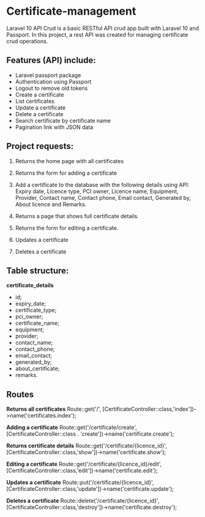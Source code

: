 # Certificate-management
Laravel 10 API Crud is a basic RESTful API crud app built with Laravel 10 and Passport. In this project, a rest API was created for managing certificate crud operations.

## Features (API) include:
- Laravel passport package
- Authentication using Passport
- Logout to remove old tokens
- Create a certificate
- List certificates
- Update a certificate
- Delete a certificate
- Search certificate by certificate name
- Pagination link with JSON data

## Project requests:
1. Returns the home page with all certificates
2. Returns the form for adding a certificate
3. Add a certificate to the database with the following details using API: Expiry date, Licence type, PCI owner, Licence name, Equipment, Provider, Contact name, Contact phone, Email contact, Generated by, About licence and Remarks.

4. Returns a page that shows full certificate details.
5. Returns the form for editing a certificate.
6. Updates a certificate
7. Deletes a certificate

  ## Table structure:
  **certificate_details**
  - id;
  - expiry_date;
  - certificate_type;
  - pci_owner;
  - certificate_name;
  - equipment;
  - provider;
  - contact_name;
  - contact_phone;
  - email_contact;
  - generated_by;
  - about_certificate;
  - remarks.

## Routes
**Returns all certificates**
Route::get('/', [CertificateController::class,'index'])->name('certificates.index');

**Adding a certificate**
Route::get('/certificate/create', [CertificateController::class . 'create'])->name('certificate.create');

**Returns certificate details**
Route::get('/certificate/{licence_id}', [CertificateController::class,'show'])->name('certificate.show');

**Editing a certificate**
Route::get('/certificate/{licence_id}/edit', [CertificateController::class,'edit'])->name('certificate.edit');

**Updates a certificate**
Route::put('/certificate/{licence_id}', [CertificateController::class,'update'])->name('certificate.update');

**Deletes a certificate**
Route::delete('/certificate/{licence_id}', [CertificateController::class,'destroy'])->name('certificate.destroy');
